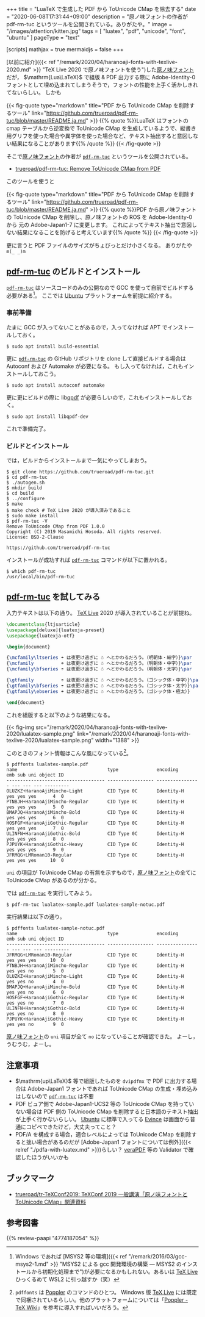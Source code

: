+++
title = "LuaTeX で生成した PDF から ToUnicode CMap を除去する"
date =  "2020-06-08T17:31:44+09:00"
description = "原ノ味フォントの作者が pdf-rm-tuc というツールを公開されている。ありがたや。"
image = "/images/attention/kitten.jpg"
tags = [ "luatex", "pdf", "unicode", "font", "ubuntu" ]
pageType = "text"

[scripts]
  mathjax = true
  mermaidjs = false
+++

[以前に紹介]({{< ref "/remark/2020/04/haranoaji-fonts-with-texlive-2020.md" >}} "TeX Live 2020 で原ノ味フォントを使う")した[原ノ味フォント]だが， $\mathrm{Lua\LaTeX}$ で組版 & PDF 出力する際に Adobe-Identity-0 フォントとして埋め込まれてしまうそうで，フォントの性能を上手く活かしきれてないらしい。
しかも

{{< fig-quote type="markdown" title="PDF から ToUnicode CMap を削除するツール" link="https://github.com/trueroad/pdf-rm-tuc/blob/master/README.ja.md" >}}
{{% quote %}}LuaTeX はフォントの cmap テーブルから逆変換で ToUnicode CMap を生成しているようで、縦書き用グリフを使った場合や異字体を使った場合など、テキスト抽出すると意図しない結果になることがあります{{% /quote %}}
{{< /fig-quote >}}

そこで[原ノ味フォント]の作者が [`pdf-rm-tuc`] というツールを公開されている。

- [trueroad/pdf-rm-tuc: Remove ToUnicode CMap from PDF](https://github.com/trueroad/pdf-rm-tuc)

このツールを使うと

{{< fig-quote type="markdown" title="PDF から ToUnicode CMap を削除するツール" link="https://github.com/trueroad/pdf-rm-tuc/blob/master/README.ja.md" >}}
{{% quote %}}PDF から原ノ味フォントの ToUnicode CMap を削除し、原ノ味フォントの ROS を Adobe-Identity-0 から 元の Adobe-Japan1-7 に変更します。 これによってテキスト抽出で意図しない結果になることを防げると考えています{{% /quote %}}
{{< /fig-quote >}}

更に言うと PDF ファイルのサイズがちょびっとだけ小さくなる。
ありがたや `m(_ _)m`

## [pdf-rm-tuc][`pdf-rm-tuc`] のビルドとインストール

[`pdf-rm-tuc`] はソースコードのみの公開なので GCC を使って自前でビルドする必要がある[^msys2]。
ここでは [Ubuntu] プラットフォームを前提に紹介する。

[^msys2]: Windows であれば [MSYS2 等の環境]({{< ref "/remark/2016/03/gcc-msys2-1.md" >}} "MSYS2 による gcc 開発環境の構築 ― MSYS2 のインストールから初期化処理まで")が必要になるかもしれない。あるいは [TeX Live] ひっくるめて WSL2 に引っ越すか（笑）

### 事前準備

たまに GCC が入ってないことがあるので，入ってなければ APT でインストールしておく。

```text
$ sudo apt install build-essential
```

更に [`pdf-rm-tuc`] の GitHub リポジトリを clone して直接ビルドする場合は Autoconf および Automake が必要になる。
もし入ってなければ，これもインストールしておこう。

```text
$ sudo apt install autoconf automake
```

更に更にビルドの際に lib[qpdf](https://github.com/qpdf/qpdf "qpdf/qpdf: Primary QPDF source code and documentation") が必要らしいので，これもインストールしておく。

```text
$ sudo apt install libqpdf-dev
```

これで準備完了。

### ビルドとインストール

では，ビルドからインストールまで一気にやってしまおう。

```text
$ git clone https://github.com/trueroad/pdf-rm-tuc.git
$ cd pdf-rm-tuc
$ ./autogen.sh
$ mkdir build
$ cd build
$ ../configure
$ make
$ make check # TeX Live 2020 が導入済みであること
$ sudo make install
$ pdf-rm-tuc -V
Remove ToUnicode CMap from PDF 1.0.0
Copyright (C) 2019 Masamichi Hosoda. All rights reserved.
License: BSD-2-Clause

https://github.com/trueroad/pdf-rm-tuc
```

インストールが成功すれば [`pdf-rm-tuc`] コマンドが以下に置かれる。

```text
$ which pdf-rm-tuc
/usr/local/bin/pdf-rm-tuc
```

## [pdf-rm-tuc][`pdf-rm-tuc`] を試してみる

入力テキストは以下の通り。
[TeX Live] 2020 が導入されていることが前提ね。

```latex
\documentclass{ltjsarticle}
\usepackage[deluxe]{luatexja-preset}
\usepackage{luatexja-otf}

\begin{document}

{\mcfamily\ltseries ☂ は夜更け過ぎに ☃ へとかわるだろう。（明朝体・細字）}\par
{\mcfamily          ☂ は夜更け過ぎに ☃ へとかわるだろう。（明朝体・中字）}\par
{\mcfamily\bfseries ☂ は夜更け過ぎに ☃ へとかわるだろう。（明朝体・太字）}\par

{\gtfamily          ☂ は夜更け過ぎに ☃ へとかわるだろう。（ゴシック体・中字）}\par
{\gtfamily\bfseries ☂ は夜更け過ぎに ☃ へとかわるだろう。（ゴシック体・太字）}\par
{\gtfamily\ebseries ☂ は夜更け過ぎに ☃ へとかわるだろう。（ゴシック体・極太）}

\end{document}
```

これを組版すると以下のような結果になる。

{{< fig-img src="/remark/2020/04/haranoaji-fonts-with-texlive-2020/lualatex-sample.png" link="/remark/2020/04/haranoaji-fonts-with-texlive-2020/lualatex-sample.png" width="1388" >}}

このときのフォント情報はこんな風になっている[^poppler1]。

[^poppler1]: `pdffonts` は [Poppler] のコマンドのひとつ。 Windows 版 [TeX Live] には既定で同梱されているらしい。他のプラットフォームについては「[Poppler - TeX Wiki](https://texwiki.texjp.org/?Poppler)」を参考に導入すればいいだろう。

```text
$ pdffonts lualatex-sample.pdf 
name                                 type              encoding         emb sub uni object ID
------------------------------------ ----------------- ---------------- --- --- --- ---------
OLUZKZ+HaranoAjiMincho-Light         CID Type 0C       Identity-H       yes yes yes      4  0
PTNBJH+HaranoAjiMincho-Regular       CID Type 0C       Identity-H       yes yes yes      5  0
BMAPJQ+HaranoAjiMincho-Bold          CID Type 0C       Identity-H       yes yes yes      6  0
HOSFGF+HaranoAjiGothic-Regular       CID Type 0C       Identity-H       yes yes yes      7  0
ULINFN+HaranoAjiGothic-Bold          CID Type 0C       Identity-H       yes yes yes      8  0
PJPUYK+HaranoAjiGothic-Heavy         CID Type 0C       Identity-H       yes yes yes      9  0
JFRMQG+LMRoman10-Regular             CID Type 0C       Identity-H       yes yes yes     10  0
```

`uni` の項目が ToUnicode CMap の有無を示すもので，[原ノ味フォント]の全てに ToUnicode CMap があるのが分かる。

では [`pdf-rm-tuc`] を実行してみよう。

```text
$ pdf-rm-tuc lualatex-sample.pdf lualatex-sample-notuc.pdf
```

実行結果は以下の通り。

```text
$ pdffonts lualatex-sample-notuc.pdf 
name                                 type              encoding         emb sub uni object ID
------------------------------------ ----------------- ---------------- --- --- --- ---------
JFRMQG+LMRoman10-Regular             CID Type 0C       Identity-H       yes yes yes     10  0
PTNBJH+HaranoAjiMincho-Regular       CID Type 0C       Identity-H       yes yes no       5  0
OLUZKZ+HaranoAjiMincho-Light         CID Type 0C       Identity-H       yes yes no       4  0
BMAPJQ+HaranoAjiMincho-Bold          CID Type 0C       Identity-H       yes yes no       6  0
HOSFGF+HaranoAjiGothic-Regular       CID Type 0C       Identity-H       yes yes no       7  0
ULINFN+HaranoAjiGothic-Bold          CID Type 0C       Identity-H       yes yes no       8  0
PJPUYK+HaranoAjiGothic-Heavy         CID Type 0C       Identity-H       yes yes no       9  0
```

[原ノ味フォント]の `uni` 項目が全て `no` になっていることが確認できた。
よーし，うむうむ，よーし。

## 注意事項

- $\mathrm{up\LaTeX}$ 等で組版したものを `dvipdfmx` で PDF に出力する場合は Adobe-Japan1 フォントであれば ToUnicode CMap の生成・埋め込みはしないので [`pdf-rm-tuc`] は不要
- PDF ビュア側で Adobe-Japan1-UCS2 等の ToUnicode CMap を持っていない場合は PDF 側の ToUnicode CMap を削除すると日本語のテキスト抽出が上手く行かないらしい。 [Ubuntu] に標準で入ってる [Evince](https://wiki.gnome.org/Apps/Evince) は画面から普通にコピペできたけど，大丈夫ってこと？
- PDF/A を構成する場合，適合レベルによっては ToUnicode CMap を削除すると拙い場合があるのだが [Adobe-Japan1 フォントについては例外]({{< relref "./pdfa-with-luatex.md" >}})らしい？ [veraPDF] 等の Validator で確認したほうがいいかも

## ブックマーク

- [trueroad/tr-TeXConf2019: TeXConf 2019 一般講演「原ノ味フォントと ToUnicode CMap」関連資料](https://github.com/trueroad/tr-TeXConf2019)

[原ノ味フォント]: https://github.com/trueroad/HaranoAjiFonts "trueroad/HaranoAjiFonts: 原ノ味フォント"
[`pdf-rm-tuc`]: https://github.com/trueroad/pdf-rm-tuc "trueroad/pdf-rm-tuc: Remove ToUnicode CMap from PDF"
[Ubuntu]: https://www.ubuntu.com/ "The leading operating system for PCs, IoT devices, servers and the cloud | Ubuntu"
[TeX Live]: http://www.tug.org/texlive/ "TeX Live - TeX Users Group"
[Poppler]: https://poppler.freedesktop.org/
[veraPDF]: https://verapdf.org/ "veraPDF | Industry Supported PDF/A Validation"

## 参考図書

{{% review-paapi "4774187054" %}} <!-- [改訂第7版]LaTeX2ε美文書作成入門 -->
